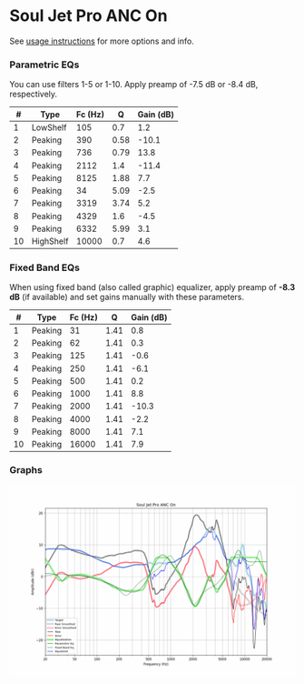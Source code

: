 # Soul Jet Pro ANC On
See [usage instructions](https://github.com/jaakkopasanen/AutoEq#usage) for more options and info.

### Parametric EQs
You can use filters 1-5 or 1-10. Apply preamp of -7.5 dB or -8.4 dB, respectively.

|   # | Type      |   Fc (Hz) |    Q |   Gain (dB) |
|-----|-----------|-----------|------|-------------|
|   1 | LowShelf  |       105 | 0.7  |         1.2 |
|   2 | Peaking   |       390 | 0.58 |       -10.1 |
|   3 | Peaking   |       736 | 0.79 |        13.8 |
|   4 | Peaking   |      2112 | 1.4  |       -11.4 |
|   5 | Peaking   |      8125 | 1.88 |         7.7 |
|   6 | Peaking   |        34 | 5.09 |        -2.5 |
|   7 | Peaking   |      3319 | 3.74 |         5.2 |
|   8 | Peaking   |      4329 | 1.6  |        -4.5 |
|   9 | Peaking   |      6332 | 5.99 |         3.1 |
|  10 | HighShelf |     10000 | 0.7  |         4.6 |

### Fixed Band EQs
When using fixed band (also called graphic) equalizer, apply preamp of **-8.3 dB** (if available) and set gains manually with these parameters.

|   # | Type    |   Fc (Hz) |    Q |   Gain (dB) |
|-----|---------|-----------|------|-------------|
|   1 | Peaking |        31 | 1.41 |         0.8 |
|   2 | Peaking |        62 | 1.41 |         0.3 |
|   3 | Peaking |       125 | 1.41 |        -0.6 |
|   4 | Peaking |       250 | 1.41 |        -6.1 |
|   5 | Peaking |       500 | 1.41 |         0.2 |
|   6 | Peaking |      1000 | 1.41 |         8.8 |
|   7 | Peaking |      2000 | 1.41 |       -10.3 |
|   8 | Peaking |      4000 | 1.41 |        -2.2 |
|   9 | Peaking |      8000 | 1.41 |         7.1 |
|  10 | Peaking |     16000 | 1.41 |         7.9 |

### Graphs
![](./Soul%20Jet%20Pro%20ANC%20On.png)
